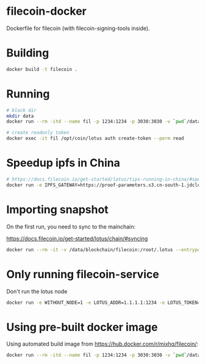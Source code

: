 # filecoin-docker
Dockerfile for filecoin (with filecoin-signing-tools inside).


# Building

```bash
docker build -t filecoin .
```

# Running

```bash
# block dir
mkdir data
docker run --rm -itd --name fil -p 1234:1234 -p 3030:3030 -v `pwd`/data:/root/.lotus filecoin

# create readonly token
docker exec -it fil /opt/coin/lotus auth create-token --perm read
```


# Speedup ipfs in China

```bash
# https://docs.filecoin.io/get-started/lotus/tips-running-in-china/#speed-up-proof-parameter-download-for-first-boot
docker run -e IPFS_GATEWAY=https://proof-parameters.s3.cn-south-1.jdcloud-oss.com/ipfs/ --rm -itd --name fil -p 1234:1234 -p 3030:3030 -v `pwd`/data:/root/.lotus filecoin
```


# Importing snapshot

On the first run, you need to sync to the mainchain:

<https://docs.filecoin.io/get-started/lotus/chain/#syncing>

```bash
docker run --rm -it -v /data/blockchain/filecoin:/root/.lotus --entrypoint /opt/coin/lotus mixhq/filecoin daemon --halt-after-import --import-snapshot https://fil-chain-snapshots-fallback.s3.amazonaws.com/mainnet/minimal_finality_stateroots_latest.car
```


# Only running filecoin-service

Don't run the lotus node

```bash
docker run -e WITHOUT_NODE=1 -e LOTUS_ADDR=1.1.1.1:1234 -e LOTUS_TOKEN=THE_JWT_TOKEN --rm -itd --name fil -p 1234:1234 -p 3030:3030 -v `pwd`/data:/root/.lotus filecoin
```


# Using pre-built docker image

Using automated build image from <https://hub.docker.com/r/mixhq/filecoin/>:

```bash
docker run --rm -itd --name fil -p 1234:1234 -p 3030:3030 -v `pwd`/data:/root/.lotus mixhq/filecoin
```
